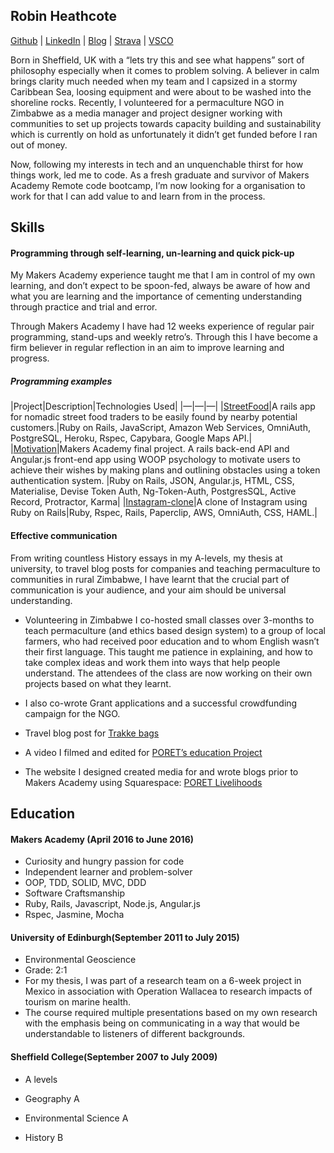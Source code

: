 ## Robin Heathcote
[Github](https://github.com/RobinHeathcote) | [LinkedIn](https://uk.linkedin.com/in/robinheathcote) | [Blog](https://medium.com/@robin.heathcote) | [Strava](https://www.strava.com/athletes/3358592) | [VSCO](http://vsco.co/robiino/images/1)


Born in Sheffield, UK with a “lets try this and see what happens” sort of philosophy especially when it comes to problem solving. A believer in calm brings clarity much needed when my team and I capsized in a stormy Caribbean Sea, loosing equipment and were about to be washed into the shoreline rocks. Recently, I volunteered for a permaculture NGO in Zimbabwe as a media manager and project designer working with communities to set up projects towards capacity building and sustainability which is currently on hold as unfortunately it didn’t get funded before I ran out of money. 

Now, following my interests in tech and an unquenchable thirst for how things work, led me to code. As a fresh graduate and survivor of Makers Academy Remote code bootcamp, I’m now looking for a organisation to work for that I can add value to and learn from in the process.

## Skills

#### Programming through self-learning, un-learning and quick pick-up

My Makers Academy experience taught me that I am in control of my own learning, and don’t expect to be spoon-fed, always be aware of how and what you are learning and the importance of cementing understanding through practice and trial and error. 

Through Makers Academy I have had 12 weeks experience of regular  pair programming, stand-ups and weekly retro’s. Through this I have become a firm believer in regular reflection in an aim to improve learning and progress. 

##### Programming examples

|Project|Description|Technologies Used|
|—|—|—|
|[StreetFood](https://github.com/RobinHeathcote/streetFood.git)|A rails app for nomadic street food traders to be easily found by nearby potential customers.|Ruby on Rails, JavaScript, Amazon Web Services, OmniAuth, PostgreSQL, Heroku, Rspec, Capybara, Google Maps API.|
|[Motivation](https://github.com/RobinHeathcote/Motivation.git)|Makers Academy final project. A rails back-end API and Angular.js front-end app using WOOP psychology to motivate users to achieve their wishes by making plans and outlining obstacles using a token authentication system. |Ruby on Rails, JSON, Angular.js, HTML, CSS, Materialise, Devise Token Auth, Ng-Token-Auth, PostgresSQL, Active Record, Protractor, Karma|
|[Instagram-clone](https://github.com/RobinHeathcote/instagram-challenge.git)|A clone of Instagram using Ruby on Rails|Ruby, Rspec, Rails, Paperclip, AWS, OmniAuth, CSS, HAML.|


#### Effective communication

From writing countless History essays in my A-levels, my thesis at university, to travel blog posts for companies and teaching permaculture to communities in rural Zimbabwe, I have learnt that the crucial part of communication is your audience, and your aim should be universal understanding. 

- Volunteering in Zimbabwe I co-hosted small classes over 3-months to teach permaculture (and ethics based design system) to a group of local farmers, who had received poor education and to whom English wasn’t their first language. This taught me patience in explaining, and how to take complex ideas and work them into ways that help people understand. The attendees of the class are now working on their own projects based on what they learnt.
- I also co-wrote Grant applications and a successful crowdfunding campaign for the NGO.

- Travel blog post for  [Trakke bags](http://trakke.co.uk/in-the-wild-zimbabwe/)

- A video I filmed and edited for [PORET’s education Project](https://www.youtube.com/watch?v=XKM-Yy9I9mw)

- The website I designed created media for and wrote blogs prior to Makers Academy using Squarespace: [PORET Livelihoods](http://www.poret-livelihoods.com)


## Education

#### Makers Academy (April 2016 to June 2016)

- Curiosity and hungry passion for code
- Independent learner and problem-solver
- OOP, TDD, SOLID, MVC, DDD
- Software Craftsmanship
- Ruby, Rails, Javascript, Node.js, Angular.js
- Rspec, Jasmine, Mocha

#### University of Edinburgh(September 2011 to July 2015)

- Environmental Geoscience
- Grade: 2:1
- For my thesis, I was part of a research team on a 6-week project in Mexico in association with Operation Wallacea to research impacts of tourism on marine health.
- The course required multiple presentations based on my own research with the emphasis being on communicating in a way that would be understandable to listeners of different backgrounds.

#### Sheffield College(September 2007 to July 2009)

- A levels 

- Geography A
- Environmental Science A
- History B


